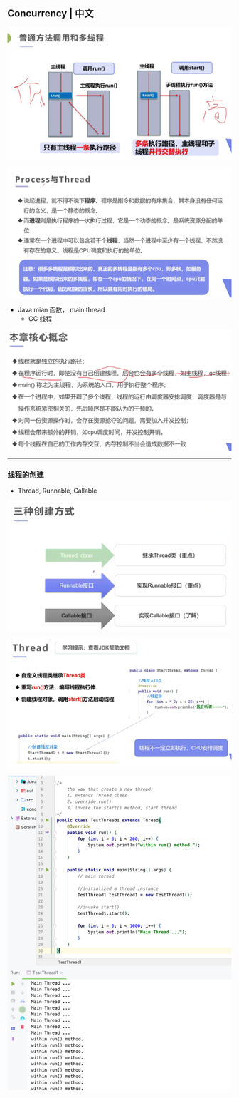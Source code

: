 ## Concurrency | 中文

![](img/2021-10-16-14-12-17.png)

![](img/2021-10-16-14-13-42.png)

- Java mian 函数， main thread
  - GC 线程 

![](img/2021-10-16-14-19-15.png)

---

### 线程的创建
- Thread, Runnable, Callable

![](img/2021-10-16-14-22-44.png)

![](img/2021-10-16-14-24-42.png)

![](img/2021-10-16-14-35-52.png)